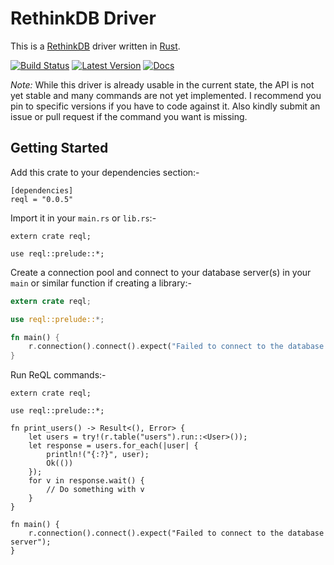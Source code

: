 # RethinkDB Driver

This is a [RethinkDB] driver written in [Rust].

[RethinkDB]: https://www.rethinkdb.com
[Rust]: https://www.rust-lang.org

[![Build Status](https://travis-ci.org/rust-rethinkdb/reql.svg?branch=master)](https://travis-ci.org/rust-rethinkdb/reql) [![Latest Version](https://img.shields.io/crates/v/reql.svg)](https://crates.io/crates/reql) [![Docs](https://docs.rs/reql/badge.svg)](https://docs.rs/reql)

*Note:* While this driver is already usable in the current state, the API is not yet stable and many commands are not yet implemented. I recommend you pin to specific versions if you have to code against it. Also kindly submit an issue or pull request if the command you want is missing.

## Getting Started

Add this crate to your dependencies section:-

```text
[dependencies]
reql = "0.0.5"
```

Import it in your `main.rs` or `lib.rs`:-

```rust,ignore
extern crate reql;

use reql::prelude::*;
```

Create a connection pool and connect to your database server(s) in your `main` or similar function if creating a library:-

```rust
extern crate reql;

use reql::prelude::*;

fn main() {
    r.connection().connect().expect("Failed to connect to the database server");
}
```

Run ReQL commands:-

```rust,ignore
extern crate reql;

use reql::prelude::*;

fn print_users() -> Result<(), Error> {
    let users = try!(r.table("users").run::<User>());
    let response = users.for_each(|user| {
        println!("{:?}", user);
        Ok(())
    });
    for v in response.wait() {
        // Do something with v
    }
}

fn main() {
    r.connection().connect().expect("Failed to connect to the database server");
}
```
